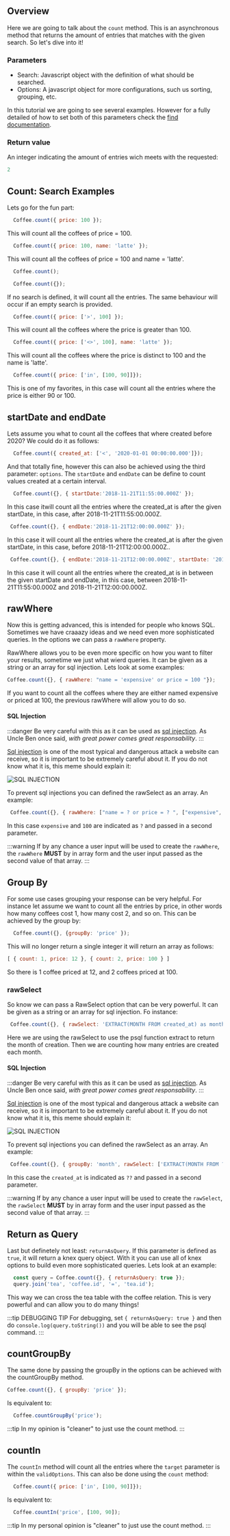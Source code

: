## Overview

Here we are going to talk about the `count` method. This is an asynchronous method that returns the amount of entries that matches with the given search. So let's dive into it!


### Parameters

  * Search: Javascript object with the definition of what should be searched.
  * Options: A javascript object for more configurations, such us sorting, grouping, etc.

  In this tutorial we are going to see several examples. However for a fully detailed of how to set both of this parameters check the [find documentation](./find).


### Return value

An integer indicating the amount of entries wich meets with the requested:

  ```javascript
  2
  ```

## Count: Search Examples  

Lets go for the fun part: 


```javascript
  Coffee.count({ price: 100 });
```

This will count all the coffees of price = 100.

```javascript
  Coffee.count({ price: 100, name: 'latte' });
```

This will count all the coffees of price = 100 and name = 'latte'.


```javascript
  Coffee.count();
```

```javascript
  Coffee.count({});
```

If no search is defined, it will count all the entries. The same behaviour will occur if an empty search is provided.



```javascript
  Coffee.count({ price: ['>', 100] });
```

This will count all the coffees where the price is greater than 100.

```javascript
  Coffee.count({ price: ['<>', 100], name: 'latte' });
```

This will count all the coffees where the price is distinct to 100 and the name is 'latte'.

```javascript
  Coffee.count({ price: ['in', [100, 90]]});
```

 This is one of my favorites, in this case will count all the entries where the price is either 90 or 100. 

## startDate and endDate

Lets assume you what to count all the coffees that where created before 2020? We could do it as follows:

```javascript
  Coffee.count({ created_at: ['<', '2020-01-01 00:00:00.000']});
```

And that totally fine, however this can also be achieved using the third parameter: `options`. The `startDate` and `endDate` can be define to count values created at a certain interval.

 ```javascript
   Coffee.count({}, { startDate:'2018-11-21T11:55:00.000Z' });
 ```
 
 In this case itwill count all the entries where the created_at is after the given startDate, in this case, after 2018-11-21T11:55:00.000Z.

  ```javascript
   Coffee.count({}, { endDate:'2018-11-21T12:00:00.000Z' });
 ```
 
 In this case it will count all the entries where the created_at is after the given startDate, in this case, before 2018-11-21T12:00:00.000Z..

  ```javascript
   Coffee.count({}, { endDate:'2018-11-21T12:00:00.000Z', startDate: '2018-11-21T11:55:00.000Z&' });
 ```
 
 In this case it will count all the entries where the created_at is in between the given startDate and endDate, in this case, between 2018-11-21T11:55:00.000Z and 2018-11-21T12:00:00.000Z.
 

## rawWhere

  Now this is getting advanced, this is intended for people who knows SQL. Sometimes we have craaazy ideas and we need even more sophisticated queries. In the options we can pass a `rawWhere` property. 

  RawWhere allows you to be even more specific on how you want to filter your results, sometime we just what wierd queries. It can be given as a string or an array for sql injection. Lets look at some examples:

   ```javascript
   Coffee.count({}, { rawWhere: "name = 'expensive' or price = 100 "});
  ```

  If you want to count all the coffees where they are either named expensive or priced at 100, the previous rawWhere will allow you to do so.

  #### SQL Injection

  :::danger
  Be very careful with this as it can be used as [sql injection](https://www.acunetix.com/websitesecurity/sql-injection/). As Uncle Ben once said, _with great power comes great responsability_. 
  :::

  [Sql injection](https://www.acunetix.com/websitesecurity/sql-injection/) is one of the most typical and dangerous attack a website can receive, so it is important to be extremely careful about it. If you do not know what it is, this meme should explain it:

  ![SQL INJECTION](https://chinchay-docs.herokuapp.com/assets/sql-injections.png)


  To prevent sql injections you can defined the rawSelect as an array. An example: 

  ```javascript
   Coffee.count({}, { rawWhere: ["name = ? or price = ? ", ["expensive", 100]] });

  ```
  In this case `expensive` and `100` are indicated as `?` and passed in a second parameter.

  :::warning
  If by any chance a user input will be used to create the `rawWhere`, the `rawWhere` **MUST** by in array form and the user input passed as the second value of that array.
  :::


  

## Group By

For some use cases grouping your response can be very helpful. For instance let assume we want to count all the entries by price, in other words how many coffees cost 1, how many cost 2, and so on. This can be achieved by the group by:

```javascript
  Coffee.count({}, {groupBy: 'price' });
```

This will no longer return a single integer it will return an array as follows:

```javascript
[ { count: 1, price: 12 }, { count: 2, price: 100 } ]
```

So there is 1 coffee priced at 12, and 2 coffees priced at 100.

  ### rawSelect

  So know we can pass a RawSelect option that can be very powerful. It can be given as a string or an array for sql injection. Fo instance:

  ```javascript
   Coffee.count({}, { rawSelect: 'EXTRACT(MONTH FROM created_at) as month', groupBy: 'month'});
  ```
  Here we are using the rawSelect to use the psql function extract to return the month of creation. Then we are counting how many entries are created each month.


  #### SQL Injection

  :::danger
  Be very careful with this as it can be used as [sql injection](https://www.acunetix.com/websitesecurity/sql-injection/). As Uncle Ben once said, _with great power comes great responsability_. 
  :::

  [Sql injection](https://www.acunetix.com/websitesecurity/sql-injection/) is one of the most typical and dangerous attack a website can receive, so it is important to be extremely careful about it. If you do not know what it is, this meme should explain it:

  ![SQL INJECTION](https://chinchay-docs.herokuapp.com/assets/sql-injections.png)


  To prevent sql injections you can defined the rawSelect as an array. An example: 

  ```javascript
   Coffee.count({}, { groupBy: 'month', rawSelect: ['EXTRACT(MONTH FROM ??) as month', ['created_at']] });

  ```
  In this case the `created_at` is indicated as `??` and passed in a second parameter.

  :::warning
  If by any chance a user input will be used to create the `rawSelect`, the `rawSelect` **MUST** by in array form and the user input passed as the second value of that array.
  :::

## Return as Query

Last but definetely not least: `returnAsQuery`. If this parameter is defined as `true`, it will return a knex query object. With it you can use all of knex options to build even more sophisticated queries. Lets look at an example:

```javascript
  const query = Coffee.count({}, { returnAsQuery: true });
  query.join('tea', 'coffee.id', '=', 'tea.id');
```

This way we can cross the tea table with the coffee relation. This is very powerful and can allow you to do many things!

:::tip DEBUGGING TIP
  For debugging, set `{ returnAsQuery: true }` and then do `console.log(query.toString())` and you will be able to see the psql command. 
:::


## countGroupBy

  The same done by passing the groupBy in the options can be achieved with the countGroupBy method.

  ```javascript
  Coffee.count({}, { groupBy: 'price' });
  ```

Is equivalent to: 

  ```javascript
    Coffee.countGroupBy('price');
  ```

  :::tip
  In my opinion is "cleaner" to just use the count method.
  :::

## countIn


  The `countIn` method will count all the entries where the `target` parameter is within the `validOptions`. This can also be done using the `count` method:

```javascript
  Coffee.count({ price: ['in', [100, 90]]});
```

Is equivalent to: 

  ```javascript
    Coffee.countIn('price', [100, 90]);
  ```

  :::tip
  In my personal opinion is "cleaner" to just use the count method.
  :::




